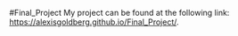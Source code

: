 #Final_Project
My project can be found at the following link: https://alexisgoldberg.github.io/Final_Project/. <br>
